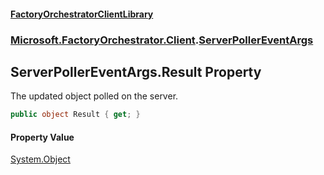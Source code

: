 #### [FactoryOrchestratorClientLibrary](./FactoryOrchestratorClientLibrary.md 'FactoryOrchestratorClientLibrary')
### [Microsoft.FactoryOrchestrator.Client](./Microsoft-FactoryOrchestrator-Client.md 'Microsoft.FactoryOrchestrator.Client').[ServerPollerEventArgs](./Microsoft-FactoryOrchestrator-Client-ServerPollerEventArgs.md 'Microsoft.FactoryOrchestrator.Client.ServerPollerEventArgs')
## ServerPollerEventArgs.Result Property
The updated object polled on the server.  
```csharp
public object Result { get; }
```
#### Property Value
[System.Object](https://docs.microsoft.com/en-us/dotnet/api/System.Object 'System.Object')  
